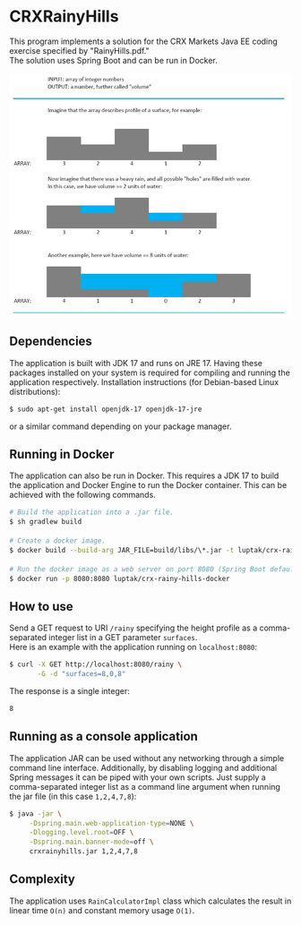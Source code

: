 # CRXRainyHills

This program implements a solution for the CRX Markets Java EE coding exercise specified by "RainyHills.pdf."\
The solution uses Spring Boot and can be run in Docker.

![Rainy Hills assignment snippet](./static/rainyhills-snippet.jpg)

## Dependencies
The application is built with JDK 17 and runs on JRE 17. 
Having these packages installed on your system is required for compiling and running the application respectively.
Installation instructions (for Debian-based Linux distributions):

```sh
$ sudo apt-get install openjdk-17 openjdk-17-jre
```
or a similar command depending on your package manager.

## Running in Docker
The application can also be run in Docker. This requires a JDK 17 to build the application and Docker Engine to run the Docker container.
This can be achieved with the following commands.
```sh
# Build the application into a .jar file.
$ sh gradlew build

# Create a docker image.
$ docker build --build-arg JAR_FILE=build/libs/\*.jar -t luptak/crx-rainy-hills-docker .

# Run the docker image as a web server on port 8080 (Spring Boot default).
$ docker run -p 8080:8080 luptak/crx-rainy-hills-docker
```

## How to use
Send a GET request to URI `/rainy` specifying the height profile as a comma-separated integer list in a GET parameter `surfaces`.\
Here is an example with the application running on `localhost:8080`:

```sh
$ curl -X GET http://localhost:8080/rainy \
       -G -d "surfaces=8,0,8"
```
The response is a single integer:
```sh
8
```

## Running as a console application
The application JAR can be used without any networking through a simple command line interface. Additionally, by disabling logging
and additional Spring messages it can be piped with your own scripts.
Just supply a comma-separated integer list as a command line argument when running the jar file (in this case `1,2,4,7,8`):
```sh
$ java -jar \
     -Dspring.main.web-application-type=NONE \
     -Dlogging.level.root=OFF \
     -Dspring.main.banner-mode=off \
     crxrainyhills.jar 1,2,4,7,8
```

## Complexity
The application uses `RainCalculatorImpl` class which calculates the result in linear time `O(n)`
and constant memory usage `O(1)`.
